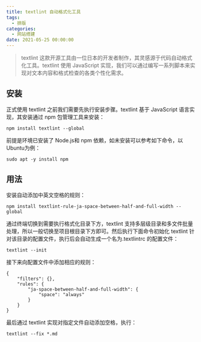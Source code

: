 ```yaml
---
title: textlint 自动格式化工具
tags:
  - 排版
categories:
  - 网站搭建
date: 2021-05-25 00:00:00
---
```


> textlint 这款开源工具由一位日本的开发者制作，其灵感源于代码自动格式化工具。textlint 使用 JavaScript 实现，我们可以通过编写一系列脚本来实现对文本内容和格式检查的各类个性化需求。

<!-- more -->

## 安装

正式使用 textlint 之前我们需要先执行安装步骤。textlint 基于 JavaScript 语言实现，其安装通过 npm 包管理工具来安装：

```
npm install textlint --global
```

前提是环境已安装了 Node.js和 npm 依赖，如未安装可以参考如下命令，以Ubuntu为例：

```
sudo apt -y install npm
```

## 用法

安装自动添加中英文空格的规则：

```
npm install textlint-rule-ja-space-between-half-and-full-width --global
```

通过终端切换到需要执行格式化目录下方，textlint 支持多层级目录和多文件批量处理，所以一般切换至项目根目录下方即可。然后执行下面命令初始化 textlint 针对该目录的配置文件，执行后会自动生成一个名为.textlintrc 的配置文件：

```
textlint --init
```

接下来向配置文件中添加相应的规则：

```
{
    "filters": {},
    "rules": {
        "ja-space-between-half-and-full-width": {
            "space": "always"
        }
    }
}
```

最后通过 textlint 实现对指定文件自动添加空格，执行：

```
textlint --fix *.md
```

